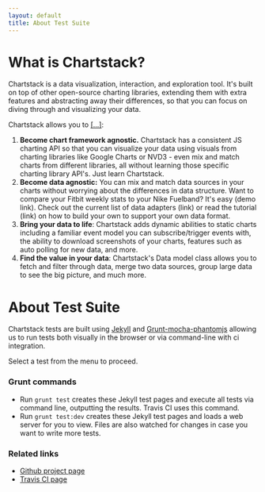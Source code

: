 ```yaml
---
layout: default
title: About Test Suite
---
```

# What is Chartstack?

Chartstack is a data visualization, interaction, and exploration tool. It's built on top of other open-source charting libraries, extending them with extra features and abstracting away their differences, so that you can focus on diving through and visualizing your data.

Chartstack allows you to <a href="#" onclick="document.getElementsByTagName('ol')[0].style.display = 'block'; return false;">[...]</a>:

1. **Become chart framework agnostic.** Chartstack has a consistent JS charting API so that you can visualize your data using visuals from charting libraries like Google Charts or NVD3 - even mix and match charts from different libraries, all without learning those specific charting library API's. Just learn Chartstack.
2. **Become data agnostic:** You can mix and match data sources in your charts without worrying about the differences in data structure. Want to compare your Fitbit weekly stats to your Nike Fuelband? It's easy (demo link). Check out the current list of data adapters (link) or read the tutorial (link) on how to build your own to support your own data format.
3. **Bring your data to life**: Chartstack adds dynamic abilities to static charts including a familiar event model you can subscribe/trigger events with, the ability to download screenshots of your charts, features such as auto polling for new data, and more.
4. **Find the value in your data**: Chartstack's Data model class allows you to fetch and filter through data, merge two data sources, group large data to see the big picture, and much more.

<script>
document.getElementsByTagName('ol')[0].style.display = 'none';
</script>

# About Test Suite
Chartstack tests are built using [Jekyll](http://jekyllrb.com) and [Grunt-mocha-phantomjs](https://github.com/jdcataldo/grunt-mocha-phantomjs) allowing us to run tests both visually in the browser or via command-line with ci integration.

Select a test from the menu to proceed.

### Grunt commands
* Run `grunt test` creates these Jekyll test pages and execute all tests via command line, outputting the results.  Travis CI uses this command.
* Run `grunt test:dev` creates these Jekyll test pages and loads a web server for you to view.  Files are also watched for changes in case you want to write more tests.

### Related links

* [Github project page](https://github.com/keenlabs/chartstack)
* [Travis CI page](https://magnum.travis-ci.com/keenlabs/chartstack)
